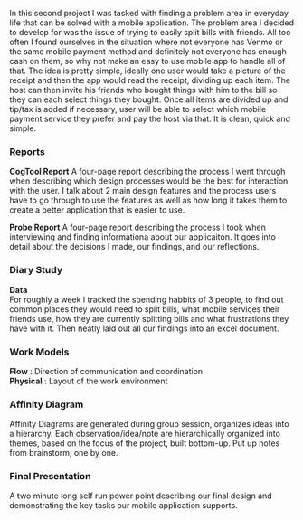 In this second project I was tasked with finding a problem area in everyday life that can be solved with a mobile application. The problem area I decided to develop for was the issue of trying to easily split bills with friends. All too often I found ourselves in the situation where not everyone has Venmo or the same mobile payment method and definitely not everyone has enough cash on them, so why not make an easy to use mobile app to handle all of that. The idea is pretty simple, ideally one user would take a picture of the receipt and then the app would read the receipt, dividing up each item. The host can then invite his friends who bought things with him to the bill so they can each select things they bought. Once all items are divided up and tip/tax is added if necessary, user will be able to select which mobile payment service they prefer and pay the host via that. It is clean, quick and simple. 

### Reports
**CogTool Report**
A four-page report describing the process I went through when describing which design processes would be the best for interaction with the user. I talk about 2 main design features and the process users have to go through to use the features as well as how long it takes them to create a better application that is easier to use.

**Probe Report**
A four-page report describing the process I took when interviewing and finding informationa about our applicaiton. It goes into detail about the decisions I made, our findings, and our reflections.

### Diary Study
**Data**   
For roughly a week I tracked the spending habbits of 3 people, to find out common places they would need to split bills, what mobile services their friends use, how they are currently splitting bills and what frustrations they have with it. Then neatly laid out all our findings into an excel document.   

### Work Models
**Flow** : Direction of communication and coordination   
**Physical** : Layout of the work environment

### Affinity Diagram
Affinity Diagrams are generated during group session, organizes ideas into a hierarchy. Each observation/idea/note are hierarchically organized into themes, based on the focus of the project, built bottom-up. Put up notes from brainstorm, one by one.

### Final Presentation
A two minute long self run power point describing our final design and demonstrating the key tasks our mobile application supports.